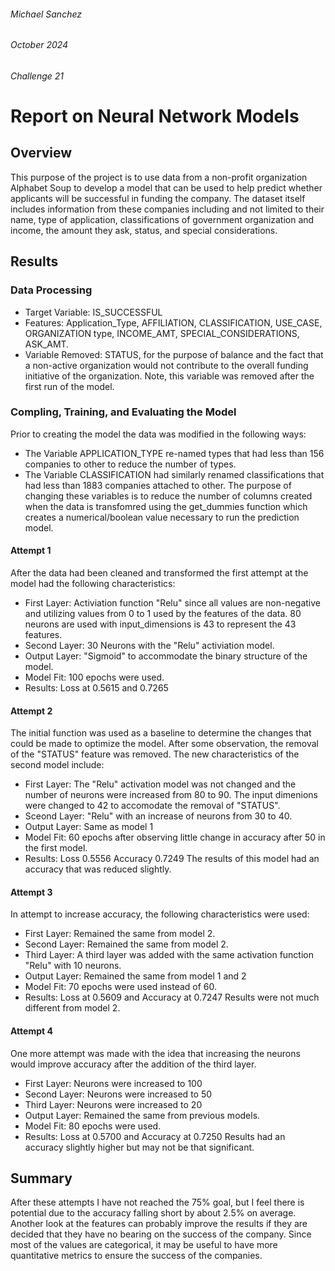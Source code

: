 ###### Michael Sanchez
###### October 2024
###### Challenge 21
# Report on Neural Network Models

## Overview
This purpose of the project is to use data from a non-profit organization Alphabet Soup to develop a model that can be used to help predict whether applicants will be successful in funding the company.  The dataset itself includes information from these companies including and not limited to their name, type of application, classifications of government organization and income, the amount they ask, status, and special considerations.  
## Results
### Data Processing
- Target Variable: IS_SUCCESSFUL
- Features: Application_Type, AFFILIATION, CLASSIFICATION, USE_CASE, ORGANIZATION type, INCOME_AMT, SPECIAL_CONSIDERATIONS, ASK_AMT.
- Variable Removed: STATUS, for the purpose of balance and the fact that a non-active organization would not contribute to the overall funding initiative of the organization.  Note, this variable was removed after the first run of the model.
### Compling, Training, and Evaluating the Model
Prior to creating the model the data was modified in the following ways:
- The Variable APPLICATION_TYPE re-named types that had less than 156 companies to other to reduce the number of types.
- The Variable CLASSIFICATION had similarly renamed classifications that had less than 1883 companies attached to other.
The purpose of changing these variables is to reduce the number of columns created when the data is transfomred using the get_dummies function which creates a numerical/boolean value necessary to run the prediction model.
#### Attempt 1
After the data had been cleaned and transformed the first attempt at the model had the following characteristics:
- First Layer: Activiation function "Relu" since all values are non-negative and utilizing values from 0 to 1 used by the features of the data.  80 neurons are used with input_dimensions is 43 to represent the 43 features.
- Second Layer: 30 Neurons with the "Relu" activiation model.
- Output Layer: "Sigmoid" to accommodate the binary structure of the model.
- Model Fit: 100 epochs were used.
- Results: Loss at 0.5615 and 0.7265
#### Attempt 2
The initial function was used as a baseline to determine the changes that could be made to optimize the model.  After some observation, the removal of the "STATUS" feature was removed.  The new characteristics of the second model include:
- First Layer: The "Relu" activation model was not changed and the number of neurons were increased from 80 to 90.  The input dimenions were changed to 42 to accomodate the removal of "STATUS".
- Sceond Layer: "Relu" with an increase of neurons from 30 to 40.
- Output Layer: Same as model 1
- Model Fit: 60 epochs after observing little change in accuracy after 50 in the first model.
- Results: Loss 0.5556 Accuracy 0.7249
The results of this model had an accuracy that was reduced slightly.
#### Attempt 3
In attempt to increase accuracy, the following characteristics were used:
- First Layer: Remained the same from model 2.
- Second Layer: Remained the same from model 2.
- Third Layer: A third layer was added with the same activation function "Relu" with 10 neurons.
- Output Layer: Remained the same from model 1 and 2
- Model Fit: 70 epochs were used instead of 60.
- Results: Loss at 0.5609 and Accuracy at 0.7247
Results were not much different from model 2.
#### Attempt 4
One more attempt was made with the idea that increasing the neurons would improve accuracy after the addition of the third layer.
- First Layer: Neurons were increased to 100
- Second Layer: Neurons were increased to 50
- Third Layer: Neurons were increased to 20
- Output Layer: Remained the same from previous models.
- Model Fit: 80 epochs were used.
- Results: Loss at 0.5700 and Accuracy at 0.7250
Results had an accuracy slightly higher but may not be that significant.
## Summary
After these attempts I have not reached the 75% goal, but I feel there is potential due to the accuracy falling short by about 2.5% on average.  Another look at the features can probably improve the results if they are decided that they have no bearing on the success of the company.  Since most of the values are categorical, it may be useful to have more quantitative metrics to ensure the success of the companies.